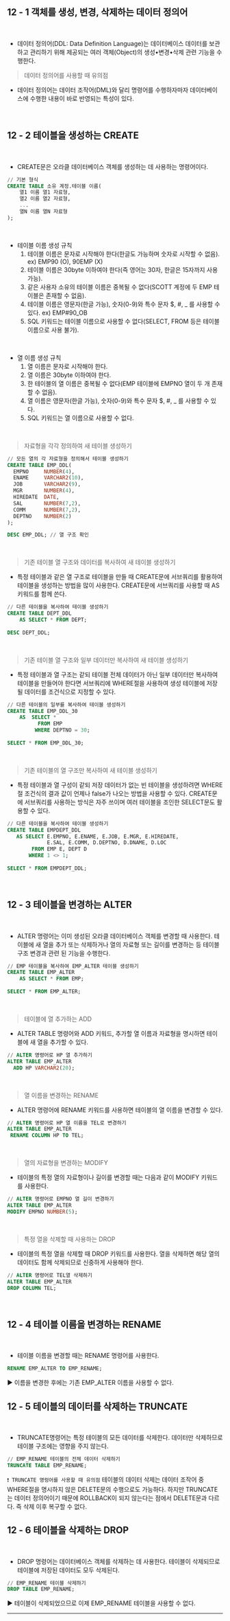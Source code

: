 ## 12 - 1 객체를 생성, 변경, 삭제하는 데이터 정의어
<br/>

- 데이터 정의어(DDL: Data Definition Language)는 데이터베이스 데이터를 보관하고 관리하기 위해 제공되는 여러 객체(Object)의 생성•변경•삭제 관련 기능을 수행한다.

>데이터 정의어를 사용할 때 유의점

- 데이터 정의어는 데이터 조작어(DML)와 달리 명령어를 수행하자마자 데이터베이스에 수행한 내용이 바로 반영되는 특성이 있다.
<br/>

## 12 - 2 테이블을 생성하는 CREATE
<br/>

- CREATE문은 오라클 데이터베이스 객체를 생성하는 데 사용하는 명령어이다.
```sql
// 기본 형식
CREATE TABLE 소유 계정.테이블 이름(
	열1 이름 열1 자료형,
    열2 이름 열2 자료형,
    ...
    열N 이름 열N 자료형
);    
```
<br/>

- 테이블 이름 생성 규칙
	1. 테이블 이름은 문자로 시작해야 한다(한글도 가능하며 숫자로 시작할 수 없음).
   ex) EMP90 (O), 90EMP (X)
	2. 테이블 이름은 30byte 이하여야 한다(즉 영어는 30자, 한글은 15자까지 사용 가능).
	3. 같은 사용자 소유의 테이블 이름은 중복될 수 없다(SCOTT 계정에 두 EMP 테이블은 존재할 수 없음).
	4. 테이블 이름은 영문자(한글 가능), 숫자(0-9)와 특수 문자 $, #, _ 를 사용할 수 있다.
  ex) EMP#90_OB
	5. SQL 키워드는 테이블 이름으로 사용할 수 없다(SELECT, FROM 등은 테이블 이름으로 사용 불가).
<br/>

- 열 이름 생성 규칙
	1. 열 이름은 문자로 시작해야 한다.
	2. 열 이름은 30byte 이하여야 한다.
 	3. 한 테이블의 열 이름은 중복될 수 없다(EMP 테이블에 EMPNO 열이 두 개 존재할 수 없음).
 	4. 열 이름은 영문자(한글 가능), 숫자(0-9)와 특수 문자 $, #, _ 를 사용할 수 있다.
 	5. SQL 키워드는 열 이름으로 사용할 수 없다.
    
<br/>

>자료형을 각각 정의하여 새 테이블 생성하기

```sql
// 모든 열의 각 자료형을 정의해서 테이블 생성하기
CREATE TABLE EMP_DDL(
  EMPNO		NUMBER(4),
  ENAME		VARCHAR2(10),
  JOB		VARCHAR2(9),
  MGR		NUMBER(4),
  HIREDATE	DATE,
  SAL		NUMBER(7,2),
  COMM		NUMBER(7,2),
  DEPTNO	NUMBER(2)
);

DESC EMP_DDL; // 열 구조 확인
```
<br/>

>기존 테이블 열 구조와 데이터를 복사하여 새 테이블 생성하기

- 특정 테이블과 같은 열 구조로 테이블을 만들 때 CREATE문에 서브쿼리를 활용하여 테이블을 생성하는 방법을 많이 사용한다. CREATE문에 서브쿼리를 사용할 때 AS 키워드를 함께 쓴다.
```sql
// 다른 테이블을 복사하여 테이블 생성하기
CREATE TABLE DEPT_DDL
	AS SELECT * FROM DEPT;
    
DESC DEPT_DDL;
```
<br/>

>기존 테이블 열 구조와 일부 데이터만 복사하여 새 테이블 생성하기

- 특정 테이블과 열 구조는 같되 테이블 전체 데이터가 아닌 일부 데이터만 복사하여 테이블을 만들어야 한다면 서브쿼리에 WHERE절을 사용하여 생성 테이블에 저장될 데이터를 조건식으로 지정할 수 있다.
```sql
// 다른 테이블의 일부를 복사하여 테이블 생성하기
CREATE TABLE EMP_DDL_30
	AS	SELECT *
    	  FROM EMP
         WHERE DEPTNO = 30;
         
SELECT * FROM EMP_DDL_30;
```
<br/>

>기존 테이블의 열 구조만 복사하여 새 테이블 생성하기

- 특정 테이블과 열 구성이 같되 저장 데이터가 없는 빈 테이블을 생성하려면 WHERE절 조건식의 결과 값이 언제나 false가 나오는 방법을 사용할 수 있다. CREATE문에 서브쿼리를 사용하는 방식은 자주 쓰이며 여러 테이블을 조인한 SELECT문도 활용할 수 있다.
```sql
// 다른 테이블을 복사하여 테이블 생성하기
CREATE TABLE EMPDEPT_DDL
   AS SELECT E.EMPNO, E.ENAME, E.JOB, E.MGR, E.HIREDATE,
   			 E.SAL, E.COMM, D.DEPTNO, D.DNAME, D.LOC
        FROM EMP E, DEPT D
       WHERE 1 <> 1;
       
SELECT * FROM EMPDEPT_DDL;
```
<br/>

## 12 - 3 테이블을 변경하는 ALTER
<br/>

- ALTER 명령어는 이미 생성된 오라클 데이터베이스 객체를 변경할 때 사용한다. 테이블에 새 열을 추가 또는 삭제하거나 열의 자료형 또는 길이를 변경하는 등 테이블 구조 변경과 관련 된 기능을 수행한다.
```sql
// EMP 테이블을 복사하여 EMP_ALTER 테이블 생성하기
CREATE TABLE EMP_ALTER
	AS SELECT * FROM EMP;
    
SELECT * FROM EMP_ALTER;
```
<br/>

>테이블에 열 추가하는 ADD

- ALTER TABLE 명령어와 ADD 키워드, 추가할 열 이름과 자료형을 명시하면 테이블에 새 열을 추가할 수 있다.
```sql
// ALTER 명령어로 HP 열 추가하기
ALTER TABLE EMP_ALTER
  ADD HP VARCHAR2(20);
```
<br/>

>열 이름을 변경하는 RENAME

- ALTER 명령어에 RENAME 키워드를 사용하면 테이블의 열 이름을 변경할 수 있다.
```sql
// ALTER 명령어로 HP 열 이름을 TEL로 변경하기
ALTER TABLE EMP_ALTER
 RENAME COLUMN HP TO TEL;
```
<br/>

>열의 자료형을 변경하는 MODIFY

- 테이블의 특정 열의 자료형이나 길이를 변경할 때는 다음과 같이 MODIFY 키워드를 사용한다.
```sql
// ALTER 명령어로 EMPNO 열 길이 변경하기
ALTER TABLE EMP_ALTER
MODIFY EMPNO NUMBER(5);
```
<br/>

> 특정 열을 삭제할 때 사용하는 DROP

- 테이블의 특정 열을 삭제할 때 DROP 키워드를 사용한다. 열을 삭제하면 해당 열의 데이터도 함께 삭제되므로 신중하게 사용해야 한다.
```sql
// ALTER 명령어로 TEL열 삭제하기
ALTER TABLE EMP_ALTER
DROP COLUMN TEL;
```
<br/>

## 12 - 4 테이블 이름을 변경하는 RENAME
<br/>

- 테이블 이름을 변경할 때는 RENAME 명령어를 사용한다.
```sql
RENAME EMP_ALTER TO EMP_RENAME;
```
▶︎ 이름을 변경한 후에는 기존 EMP_ALTER 이름을 사용할 수 없다.
<br/>

## 12 - 5 테이블의 데이터를 삭제하는 TRUNCATE
<br/>

- TRUNCATE명령어는 특정 테이블의 모든 데이터를 삭제한다. 데이터만 삭제하므로 테이블 구조에는 영향을 주지 않는다.
```sql
// EMP_RENAME 테이블의 전체 데이터 삭제하기
TRUNCATE TABLE EMP_RENAME;
```
`❗️ TRUNCATE 명렁어를 사용할 때 유의점`
테이블의 데이터 삭제는 데이터 조작어 중 WHERE절을 명시하지 않은 DELETE문의 수행으로도 가능하다. 하지만 TRUNCATE는 데이터 정의어이기 때문에 ROLLBACK이 되지 않는다는 점에서 DELETE문과 다르다. 즉 삭제 이후 복구할 수 없다.
<br/>

## 12 - 6 테이블을 삭제하는 DROP
<br/>

- DROP 명령어는 데이터베이스 객체를 삭제하는 데 사용한다. 테이블이 삭제되므로 테이블에 저장된 데이터도 모두 삭제된다.
```sql
// EMP_RENAME 테이블 삭제하기
DROP TABLE EMP_RENAME;
```

▶︎ 테이블이 삭제되었으므로 이제 EMP_RENAME 테이블을 사용할 수 없다.

---

